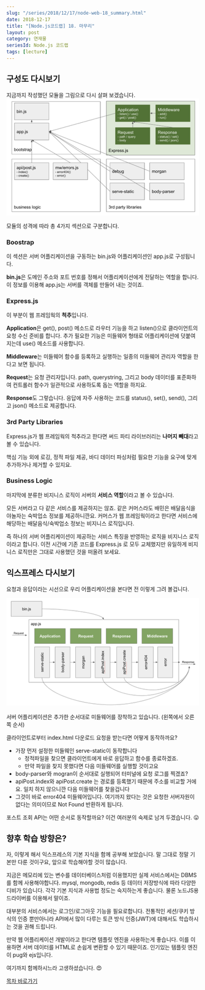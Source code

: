```yaml
---
slug: "/series/2018/12/17/node-web-18_summary.html"
date: 2018-12-17
title: "[Node.js코드랩] 18. 마무리"
layout: post
category: 연재물
seriesId: Node.js 코드랩
tags: [lecture]
---
```


## 구성도 다시보기

지금까지 작성했던 모듈을 그림으로 다시 살펴 보겠습니다.
![](/assets/imgs/2018/12/17/struct_1.png)

모듈의 성격에 따라 총 4가지 섹션으로 구분합니다.

### Boostrap

이 섹션은 서버 어플리케이션을 구동하는 bin.js와 어플리케이션인 app.js로 구성됩니다.

**bin.js**은 도메인 주소와 포트 번호를 정해서 어플리케이션에게 전달하는 역할을 합니다.
이 정보를 이용해 app.js는 서버를 객체를 만들어 내는 것이죠.

### Express.js

이 부분이 웹 프레임웍의 **척추**입니다.

**Application**은 get(), post() 메소드로 라우터 기능을 하고 listen()으로 클라이언트의 요청 수신 준비를 합니다.
추가 필요한 기능은 미들웨어 형태로 어플리케이션에 덧붙여 지는데 use() 메소드를 사용합니다.

**Middleware**는 미들웨어 함수를 등록하고 실행하는 일종의 미들웨어 관리자 역할을 한다고 보면 됩니다.

**Request**는 요청 관리자입니다. path, querystring, 그리고 body 데이터를 표준화하여 컨트롤러 함수가 일관적으로 사용하도록 돕는 역할을 하지요.

**Response**도 그렇습니다. 응답에 자주 사용하는 코드를 status(), set(), send(), 그리고 json() 메소드로 제공합니다.

### 3rd Party Libraries

Express.js가 웹 프레임웍의 척추라고 한다면 써드 파티 라이브러리는 **나머지 빼대**라고 볼 수 있습니다.

핵심 기능 외에 로깅, 정적 파일 제공, 바디 데이터 파싱처럼 필요한 기능을 요구에 맞게 추가하거나 제거할 수 있지요.

### Business Logic

마지막에 분류한 비지니스 로직이 서버의 **서비스 역할**이라고 볼 수 있습니다.

모든 서버라고 다 같은 서비스를 제공하지는 않죠. 같은 커머스라도 배민은 배달음식을 야놀자는 숙박업소 정보를 제공하니깐요.
커머스가 웹 프레임웍이라고 한다면 서비스에 해당하는 배달음식/숙박업소 정보는 비지니스 로직입니다.

즉 하나의 서버 어플리케이션이 제공하는 서비스 특징을 반영하는 로직을 비지니스 로직이라고 합니다.
이전 시간에 기존 코드를 Express.js 로 모두 교체했지만 유일하게 비지니스 로직만은 그대로 사용했던 것을 떠올려 보세요.

## 익스프레스 다시보기

요청과 응답이라는 시선으로 우리 어플리케이션을 본다면 전 이렇게 그려 볼겁니다.

![](/assets/imgs/2018/12/17/struct_2.png)

서버 어플리케이션은 추가한 순서대로 미들웨어를 장착하고 있습니다. (왼쪽에서 오른쪽 순서)

클라이언트로부터 index.html 다운로드 요청을 받는다면 어떻게 동작하까요?

- 가장 먼저 설정한 미들웨인 serve-static이 동작합니다
  - 정적파일을 찾으면 클라이언트에게 바로 응답하고 함수를 종료하겠죠.
  - 만약 파일을 찾지 못했다면 다음 미들웨어를 실행할 것이고요
- body-parser와 mogran이 순서대로 실행되어 터미널에 요청 로그를 찍겠죠?
- apiPost.index와 apiPost.create 는 경로를 등록했기 때문에 주소를 비교할 거에요. 일치 하지 않으니깐 다음 미들웨어를 찾을겁니다
- 그것이 바로 error404 미들웨어입니다. 여기까지 왔다는 것은 요청한 서버자원이 없다는 의미이므로 Not Found 반환하게 됩니다.

포스트 조회 API는 어떤 순서로 동작할까요? 이건 여러분의 숙제로 남겨 두겠습니다. 😛

## 향후 학습 방향은?

자, 이렇게 해서 익스프레스의 기본 지식을 함께 공부해 보았습니다.
말 그대로 정말 기본만 다룬 것이구요, 앞으로 학습해야할 것이 많습니다.

지금은 메모리에 있는 변수를 데이터베이스처럼 이용했지만 실제 서비스에서는 DBMS를 함께 사용해야합니다.
mysql, mongodb, redis 등 데이터 저장방식에 따라 다양한 디비가 있습니다.
각각 기본 지식과 사용법 정도는 숙지하는게 좋습니다. 물론 노드JS용 드라이버를 이용해서 말이죠.

대부분의 서비스에서는 로그인/로그아웃 기능을 필요로합니다.
전통적인 세션/쿠키 방식의 인증 뿐만아니라 API에서 많이 다루는 토큰 방식 인증(JWT)에 대해서도
학습하시는 것을 권해 드립니다.

만약 웹 어플리케이션 개발이라고 한다면 템플릿 엔진을 사용하는게 좋습니다.
이를 이용하면 서버 데이터를 HTML로 손쉽게 변환할 수 있기 때문이죠.
인기있는 템플릿 엔진이 pug와 ejs입니다.

여기까지 함께하시느라 고생하셨습니다. 😍

[목차 바로가기](/series/2018/12/01/node-web-0_index.html)
